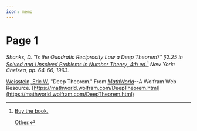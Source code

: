 ```yaml
---
icon: memo
---
```


# Page 1

_Shanks, D. "Is the Quadratic Reciprocity Law a Deep Theorem?" §2.25 in_ [_Solved and Unsolved Problems in Number Theory, 4th ed._](#user-content-fn-1)[^1] _New York: Chelsea, pp. 64-66, 1993._

[Weisstein, Eric W.](https://mathworld.wolfram.com/about/author.html) "Deep Theorem." From [_MathWorld_](https://mathworld.wolfram.com/)--A Wolfram Web Resource. [https://mathworld.wolfram.com/DeepTheorem.html](https://mathworld.wolfram.com/DeepTheorem.html)

[^1]: [Buy the book.](https://www.amazon.com/exec/obidos/ASIN/0828412979/ref=nosim/ericstreasuretro)

    [Other.](solved-and-unsolved-problems-in-number-theory.md)

